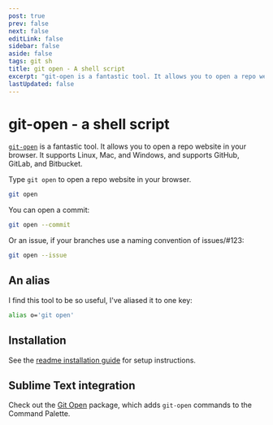```yaml
---
post: true
prev: false
next: false
editLink: false
sidebar: false
aside: false
tags: git sh
title: git open - A shell script
excerpt: "git-open is a fantastic tool. It allows you to open a repo website in your browser. It supports Linux, Mac, and Windows, and supports GitHub, GitLab, and Bitbucket."
lastUpdated: false
---
```


# git-open - a shell script

[`git-open`](https://github.com/paulirish/git-open/?ref=blog.gerardroche.com) is a fantastic tool. It allows you to open a repo website in your browser. It supports Linux, Mac, and Windows, and supports GitHub, GitLab, and Bitbucket.

Type `git open` to open a repo website in your browser.

```bash
git open
```

You can open a commit:

```bash
git open --commit
```

Or an issue, if your branches use a naming convention of issues/#123:

```bash
git open --issue
```

## An alias

I find this tool to be so useful, I've aliased it to one key:

```bash
alias o='git open'
```

## Installation

See the [readme installation guide](https://github.com/paulirish/git-open/?tab=readme-ov-file&ref=blog.gerardroche.com#installation) for setup instructions.

## Sublime Text integration

Check out the [Git Open](/2023/06/09/sublime-text-git-open/) package, which adds `git-open` commands to the Command Palette.
